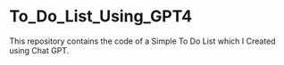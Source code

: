 # To_Do_List_Using_GPT4
This repository contains the code of a Simple To Do List which I Created using Chat GPT.
